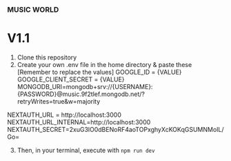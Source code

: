### MUSIC WORLD
# V1.1
1. Clone this repository
2. Create your own .env file in the home directory & paste these [Remember to replace the values]
GOOGLE_ID = {VALUE}
GOOGLE_CLIENT_SECRET = {VALUE}
MONGODB_URI=mongodb+srv://{USERNAME}:{PASSWORD}@music.9f2tlef.mongodb.net/?retryWrites=true&w=majority

NEXTAUTH_URL = http://localhost:3000
NEXTAUTH_URL_INTERNAL=http://localhost:3000
NEXTAUTH_SECRET=2xuG3lO0dBENoRF4aoTOPxghyXcKOKqGSUMNMoIL/Go=

3. Then, in your terminal, execute with `npm run dev`